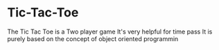 # Tic-Tac-Toe
The Tic Tac Toe is a Two player game
It's very helpful for time pass
It is purely based on the concept of object oriented programmin
